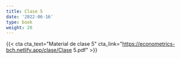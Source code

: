 ```yaml
---
title: Clase 5
date: '2022-06-16'
type: book
weight: 20
---
```



{{< cta cta_text="Material de clase 5" cta_link="https://econometrics-bch.netlify.app/clase/Clase 5.pdf" >}}

